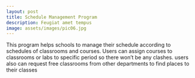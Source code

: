 ```yaml
---
layout: post
title: Schedule Management Program
description: Feugiat amet tempus
image: assets/images/pic06.jpg
---
```


This program helps schools to manage their schedule according to schedules of classrooms and courses. Users can assign courses to classrooms or labs to specific period so there won’t be any clashes. users also can request free classrooms from other departments to find places to their classes
